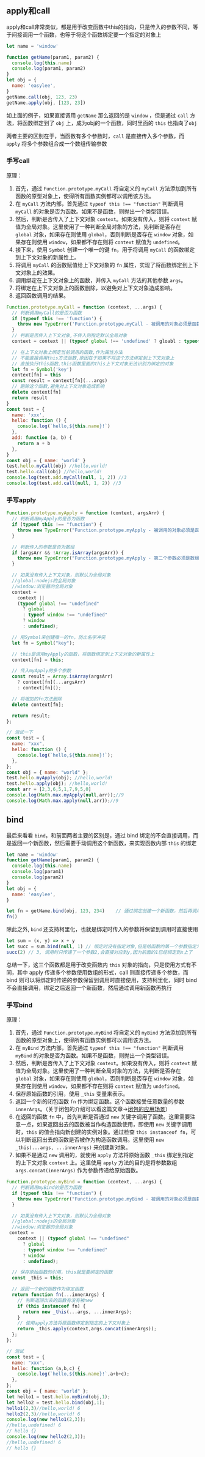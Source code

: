 ## apply和call

apply和call非常类似，都是用于改变函数中this的指向，只是传入的参数不同，等于间接调用一个函数，也等于将这个函数绑定要一个指定的对象上

```js
let name = 'window'

function getName(param1, param2) {
  console.log(this.name)
  console.log(param1, param2)
}
let obj = {
  name: 'easylee',
}
getName.call(obj, 123, 23)
getName.apply(obj, [123, 23])
```

如上面的例子，如果直接调用 `getName` 那么返回的是 `window` ，但是通过 `call` 方法，将函数绑定到了 `obj` 上，成为obj的一个函数，同时里面的 `this` 也指向了`obj`

两者主要的区别在于，当函数有多个参数时，`call` 是直接传入多个参数，而 `apply` 将多个参数组合成一个数组传输参数

### 手写call

原理：

1. 首先，通过 `Function.prototype.myCall` 将自定义的 `myCall` 方法添加到所有函数的原型对象上，使得所有函数实例都可以调用该方法。
2. 在 `myCall` 方法内部，首先通过 `typeof this !== "function"` 判断调用 `myCall` 的对象是否为函数。如果不是函数，则抛出一个类型错误。
3. 然后，判断是否传入了上下文对象 `context`。如果没有传入，则将 `context` 赋值为全局对象。这里使用了一种判断全局对象的方法，先判断是否存在 `global` 对象，如果存在则使用 `global`，否则判断是否存在 `window` 对象，如果存在则使用 `window`，如果都不存在则将 `context` 赋值为 `undefined`。
4. 接下来，使用 `Symbol` 创建一个唯一的键 `fn`，用于将调用 `myCall` 的函数绑定到上下文对象的新属性上。
5. 将调用 `myCall` 的函数赋值给上下文对象的 `fn` 属性，实现了将函数绑定到上下文对象上的效果。
6. 调用绑定在上下文对象上的函数，并传入 `myCall` 方法的其他参数 `args`。
7. 将绑定在上下文对象上的函数删除，以避免对上下文对象造成影响。
8. 返回函数调用的结果。

```js
Function.prototype.myCall = function (context, ...args) {
  // 判断调用myCall的是否为函数
  if (typeof this !== 'function') {
    throw new TypeError('Function.prototype.myCall - 被调用的对象必须是函数')
  }
  // 判断是否传入上下文对象,不传入则指定默认全局对象
  context = context || (typeof global !== 'undefined' ? gloabl : typeof window !== 'undefined' ? window : undefined)

  // 在上下文对象上绑定当前调用的函数,作为属性方法
  // 不能直接调用this方法函数,原因在于如果不将这个方法绑定到上下文对象上
  // 直接执行this函数,this函数里面的this上下文对象无法识别为绑定的对象
  let fn = Symbol('key')
  context[fn] = this
  const result = context[fn](...args)
  // 删除这个函数,避免对上下文对象造成影响
  delete context[fn]
  return result
}
const test = {
  name: 'xxx',
  hello: function () {
    console.log(`hello,${this.name}!`)
  },
  add: function (a, b) {
    return a + b
  },
}
const obj = { name: 'world' }
test.hello.myCall(obj) //hello,world!
test.hello.call(obj) //hello,world!
console.log(test.add.myCall(null, 1, 2)) //3
console.log(test.add.call(null, 1, 2)) //3
```

### 手写apply

```js
Function.prototype.myApply = function (context, argsArr) {
  // 判断调用myApply的是否为函数
  if (typeof this !== "function") {
    throw new TypeError("Function.prototype.myApply - 被调用的对象必须是函数");
  }

  // 判断传入的参数是否为数组
  if (argsArr && !Array.isArray(argsArr)) {
    throw new TypeError("Function.prototype.myApply - 第二个参数必须是数组");
  }

  // 如果没有传入上下文对象，则默认为全局对象
  //global:nodejs的全局对象
  //window:浏览器的全局对象
  context =
    context ||
    (typeof global !== "undefined"
      ? global
      : typeof window !== "undefined"
      ? window
      : undefined);

  // 用Symbol来创建唯一的fn，防止名字冲突
  let fn = Symbol("key");

  // this是调用myApply的函数，将函数绑定到上下文对象的新属性上
  context[fn] = this;

  // 传入myApply的多个参数
  const result = Array.isArray(argsArr)
    ? context[fn](...argsArr)
    : context[fn]();

  // 将增加的fn方法删除
  delete context[fn];

  return result;
};

// 测试一下
const test = {
  name: "xxx",
  hello: function () {
    console.log(`hello,${this.name}!`);
  },
};
const obj = { name: "world" };
test.hello.myApply(obj); //hello,world!
test.hello.apply(obj); //hello,world!
const arr = [2,3,6,5,1,7,9,5,0]
console.log(Math.max.myApply(null,arr));//9
console.log(Math.max.apply(null,arr));//9
```

## bind

最后来看看 `bind`，和前面两者主要的区别是，通过 bind 绑定的不会直接调用，而是返回一个新函数，然后需要手动调用这个新函数，来实现函数内部 `this` 的绑定

```js
let name = 'window'
function getName(param1, param2) {
  console.log(this.name)
  console.log(param1)
  console.log(param2)
}
let obj = {
  name: 'easylee',
}

let fn = getName.bind(obj, 123, 234)	// 通过绑定创建一个新函数，然后再调用新函数
fn()
```

除此之外, `bind` 还支持柯里化，也就是绑定时传入的参数将保留到调用时直接使用

```js
let sum = (x, y) => x + y
let succ = sum.bind(null, 1) // 绑定时没有指定对象,但是给函数的第一个参数指定为1
succ(2) // 3, 调用时只传递了一个参数2,会直接对应到y,因为前面的1已经绑定到x上了
```

总结一下，这三个函数都是用于改变函数内 `this` 对象的指向，只是使用方式有不同，其中 apply 传递多个参数使用数组的形式，call 则直接传递多个参数，而 bind 则可以将绑定时传递的参数保留到调用时直接使用，支持柯里化，同时 bind 不会直接调用，绑定之后返回一个新函数，然后通过调用新函数再执行

### 手写bind

原理：

1. 首先，通过 `Function.prototype.myBind` 将自定义的 `myBind` 方法添加到所有函数的原型对象上，使得所有函数实例都可以调用该方法。
2. 在 `myBind` 方法内部，首先通过 `typeof this !== "function"` 判断调用 `myBind` 的对象是否为函数。如果不是函数，则抛出一个类型错误。
3. 然后，判断是否传入了上下文对象 `context`。如果没有传入，则将 `context` 赋值为全局对象。这里使用了一种判断全局对象的方法，先判断是否存在 `global` 对象，如果存在则使用 `global`，否则判断是否存在 `window` 对象，如果存在则使用 `window`，如果都不存在则将 `context` 赋值为 `undefined`。
4. 保存原始函数的引用，使用 `_this` 变量来表示。
5. 返回一个新的闭包函数 `fn` 作为绑定函数。这个函数接受任意数量的参数 `innerArgs`。（关于闭包的介绍可以看这篇文章->[闭包的应用场景](https://juejin.cn/post/7264183910597279799)）
6. 在返回的函数 `fn` 中，首先判断是否通过 `new` 关键字调用了函数。这里需要注意一点，如果返回出去的函数被当作构造函数使用，即使用 `new` 关键字调用时，`this` 的值会指向新创建的实例对象。通过检查 `this instanceof fn`，可以判断返回出去的函数是否被作为构造函数调用。这里使用 `new _this(...args, ...innerArgs)` 来创建新对象。
7. 如果不是通过 `new` 调用的，就使用 `apply` 方法将原始函数 `_this` 绑定到指定的上下文对象 `context` 上。这里使用 `apply` 方法的目的是将参数数组 `args.concat(innerArgs)` 作为参数传递给原始函数。

```js
Function.prototype.myBind = function (context, ...args) {
  // 判断调用myBind的是否为函数
  if (typeof this !== "function") {
    throw new TypeError("Function.prototype.myBind - 被调用的对象必须是函数");
  }

  // 如果没有传入上下文对象，则默认为全局对象
  //global:nodejs的全局对象
  //window:浏览器的全局对象
 context =
    context || (typeof global !== "undefined"
      ? global
      : typeof window !== "undefined"
      ? window
      : undefined);

  // 保存原始函数的引用，this就是要绑定的函数
  const _this = this;

  // 返回一个新的函数作为绑定函数
  return function fn(...innerArgs) {
    // 判断返回出去的函数有没有被new
    if (this instanceof fn) {
      return new _this(...args, ...innerArgs);
    }
    // 使用apply方法将原函数绑定到指定的上下文对象上
    return _this.apply(context,args.concat(innerArgs));
  };
};

// 测试
const test = {
  name: "xxx",
  hello: function (a,b,c) {
    console.log(`hello,${this.name}!`,a+b+c);
  },
};
const obj = { name: "world" };
let hello1 = test.hello.myBind(obj,1);
let hello2 = test.hello.bind(obj,1); 
hello1(2,3)//hello,world! 6
hello2(2,3)//hello,world! 6
console.log(new hello1(2,3));
//hello,undefined! 6
// hello {}
console.log(new hello2(2,3));
//hello,undefined! 6
// hello {}
```

